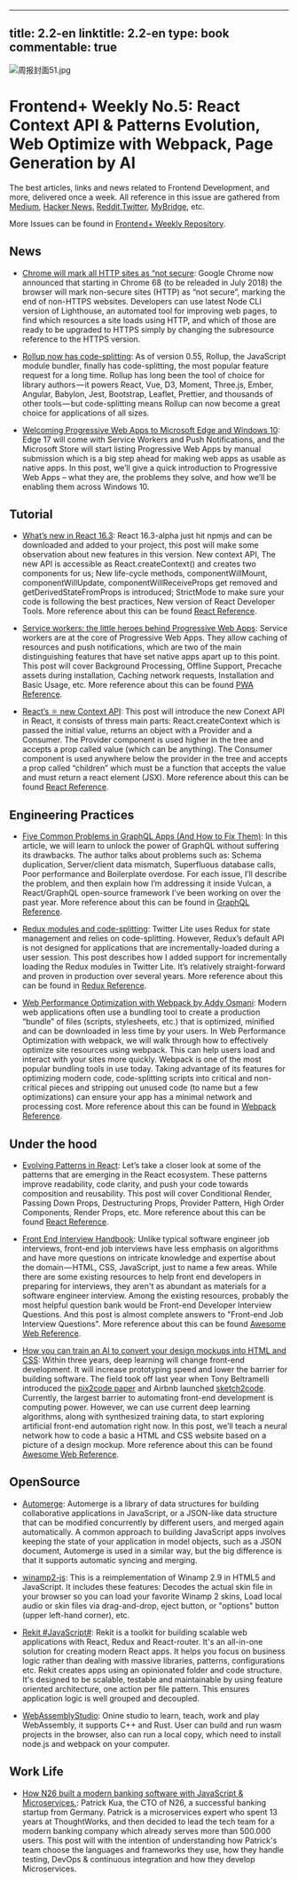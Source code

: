 
---
title: 2.2-en
linktitle: 2.2-en
type: book
commentable: true
---

![周报封面51.jpg](http://upload-images.jianshu.io/upload_images/1647496-f28849fccd2129fa.jpg?imageMogr2/auto-orient/strip%7CimageView2/2/w/1240)

# Frontend+ Weekly No.5: React Context API & Patterns Evolution, Web Optimize with Webpack, Page Generation by AI

The best articles, links and news related to Frontend Development, and more, delivered once a week. All reference in this issue are gathered from [Medium](https://medium.com/@384924552), [Hacker News](https://news.ycombinator.com/news), [Reddit](reddit.com),[Twitter](twitter.com), [MyBridge](mybridge.co), etc.

More Issues can be found in [Frontend+ Weekly Repository](https://parg.co/U9x).

## News

- [Chrome will mark all HTTP sites as “not secure](https://parg.co/UXK): Google Chrome now announced that starting in Chrome 68 (to be releaded in July 2018) the browser will mark non-secure sites (HTTP) as “not secure”, marking the end of non-HTTPS websites. Developers can use latest Node CLI version of Lighthouse, an automated tool for improving web pages, to find which resources a site loads using HTTP, and which of those are ready to be upgraded to HTTPS simply by changing the subresource reference to the HTTPS version.

- [Rollup now has code-splitting](https://parg.co/UXS): As of version 0.55, Rollup, the JavaScript module bundler, finally has code-splitting, the most popular feature request for a long time. Rollup has long been the tool of choice for library authors — it powers React, Vue, D3, Moment, Three.js, Ember, Angular, Babylon, Jest, Bootstrap, Leaflet, Prettier, and thousands of other tools — but code-splitting means Rollup can now become a great choice for applications of all sizes.

- [Welcoming Progressive Web Apps to Microsoft Edge and Windows 10](https://parg.co/UXq): Edge 17 will come with Service Workers and Push Notifications, and the Microsoft Store will start listing Progressive Web Apps by manual submission which is a big step ahead for making web apps as usable as native apps. In this post, we’ll give a quick introduction to Progressive Web Apps – what they are, the problems they solve, and how we’ll be enabling them across Windows 10.

## Tutorial

- [What’s new in React 16.3](https://parg.co/UX4): React 16.3-alpha just hit npmjs and can be downloaded and added to your project, this post will make some observation about new features in this version. New context API, The new API is accessible as React.createContext() and creates two components for us; New life-cycle methods, componentWillMount, componentWillUpdate, componentWillReceiveProps get removed and getDerivedStateFromProps is introduced; StrictMode to make sure your code is following the best practices, New version of React Developer Tools. More reference about this can be found [React Reference](https://parg.co/UXI).

- [Service workers: the little heroes behind Progressive Web Apps](https://parg.co/UXo): Service workers are at the core of Progressive Web Apps. They allow caching of resources and push notifications, which are two of the main distinguishing features that have set native apps apart up to this point. This post will cover Background Processing, Offline Support, Precache assets during installation, Caching network requests, Installation and Basic Usage, etc. More reference about this can be found [PWA Reference](https://parg.co/UX1).

- [React’s ⚛️ new Context API](https://parg.co/UXl): This post will introduce the new Conext API in React, it consists of thress main parts: React.createContext which is passed the initial value, returns an object with a Provider and a Consumer. The Provider component is used higher in the tree and accepts a prop called value (which can be anything). The Consumer component is used anywhere below the provider in the tree and accepts a prop called “children” which must be a function that accepts the value and must return a react element (JSX). More reference about this can be found [React Reference](https://parg.co/UXI).

## Engineering Practices

- [Five Common Problems in GraphQL Apps (And How to Fix Them)](https://parg.co/UXd): In this article, we will learn to unlock the power of GraphQL without suffering its drawbacks. The author talks about problems such as: Schema duplication, Server/client data mismatch, Superfluous database calls, Poor performance and Boilerplate overdose. For each issue, I’ll describe the problem, and then explain how I’m addressing it inside Vulcan, a React/GraphQL open-source framework I’ve been working on over the past year. More reference about this can be found in [GraphQL Reference](https://parg.co/UX2).

- [Redux modules and code-splitting](http://nicolasgallagher.com/redux-modules-and-code-splitting/): Twitter Lite uses Redux for state management and relies on code-splitting. However, Redux’s default API is not designed for applications that are incrementally-loaded during a user session. This post describes how I added support for incrementally loading the Redux modules in Twitter Lite. It’s relatively straight-forward and proven in production over several years. More reference about this can be found in [Redux Reference](https://parg.co/UXT).

- [Web Performance Optimization with Webpack by Addy Osmani](https://parg.co/UXN): Modern web applications often use a bundling tool to create a production “bundle” of files (scripts, stylesheets, etc.) that is optimized, minified and can be downloaded in less time by your users. In Web Performance Optimization with webpack, we will walk through how to effectively optimize site resources using webpack. This can help users load and interact with your sites more quickly. Webpack is one of the most popular bundling tools in use today. Taking advantage of its features for optimizing modern code, code-splitting scripts into critical and non-critical pieces and stripping out unused code (to name but a few optimizations) can ensure your app has a minimal network and processing cost. More reference about this can be found in [Webpack Reference](https://parg.co/UXz).

## Under the hood

- [Evolving Patterns in React](https://parg.co/UXm): Let’s take a closer look at some of the patterns that are emerging in the React ecosystem. These patterns improve readability, code clarity, and push your code towards composition and reusability. This post will cover Conditional Render, Passing Down Props, Destructuring Props, Provider Pattern, High Order Components, Render Props, etc. More reference about this can be found [React Reference](https://parg.co/UXI).

- [Front End Interview Handbook](https://github.com/yangshun/front-end-interview-handbook): Unlike typical software engineer job interviews, front-end job interviews have less emphasis on algorithms and have more questions on intricate knowledge and expertise about the domain — HTML, CSS, JavaScript, just to name a few areas. While there are some existing resources to help front end developers in preparing for interviews, they aren't as abundant as materials for a software engineer interview. Among the existing resources, probably the most helpful question bank would be Front-end Developer Interview Questions. And this post is almost complete answers to "Front-end Job Interview Questions". More reference about this can be found [Awesome Web Reference](https://parg.co/UXa).

- [How you can train an AI to convert your design mockups into HTML and CSS](https://parg.co/UXR): Within three years, deep learning will change front-end development. It will increase prototyping speed and lower the barrier for building software. The field took off last year when Tony Beltramelli introduced the [pix2code paper](https://arxiv.org/abs/1705.07962) and Airbnb launched [sketch2code](https://airbnb.design/sketching-interfaces/). Currently, the largest barrier to automating front-end development is computing power. However, we can use current deep learning algorithms, along with synthesized training data, to start exploring artificial front-end automation right now. In this post, we’ll teach a neural network how to code a basic a HTML and CSS website based on a picture of a design mockup. More reference about this can be found [Awesome Web Reference](https://parg.co/UXa).

## OpenSource

- [Automerge](https://github.com/automerge/automerge): Automerge is a library of data structures for building collaborative applications in JavaScript, or a JSON-like data structure that can be modified concurrently by different users, and merged again automatically. A common approach to building JavaScript apps involves keeping the state of your application in model objects, such as a JSON document, Automerge is used in a similar way, but the big difference is that it supports automatic syncing and merging.

- [winamp2-js](https://github.com/captbaritone/winamp2-js): This is a reimplementation of Winamp 2.9 in HTML5 and JavaScript. It includes these features: Decodes the actual skin file in your browser so you can load your favorite Winamp 2 skins, Load local audio or skin files via drag-and-drop, eject button, or "options" button (upper left-hand corner), etc.

- [Rekit #JavaScript#](https://github.com/supnate/rekit): Rekit is a toolkit for building scalable web applications with React, Redux and React-router. It's an all-in-one solution for creating modern React apps. It helps you focus on business logic rather than dealing with massive libraries, patterns, configurations etc. Rekit creates apps using an opinionated folder and code structure. It's designed to be scalable, testable and maintainable by using feature oriented architecture, one action per file pattern. This ensures application logic is well grouped and decoupled.

- [WebAssemblyStudio](https://github.com/wasdk/WebAssemblyStudio): Onine studio to learn, teach, work and play WebAssembly, it supports C++ and Rust. User can build and run wasm projects in the browser, also can run a local copy, which need to install node.js and webpack on your computer.

## Work Life

- [How N26 built a modern banking software with JavaScript & Microservices.](https://parg.co/UXc): Patrick Kua, the CTO of N26, a successful banking startup from Germany. Patrick is a microservices expert who spent 13 years at ThoughtWorks, and then decided to lead the tech team for a modern banking company which already serves more than 500.000 users. This post will with the intention of understanding how Patrick's team choose the languages and frameworks they use, how they handle testing, DevOps & continuous integration and how they develop Microservices.

    